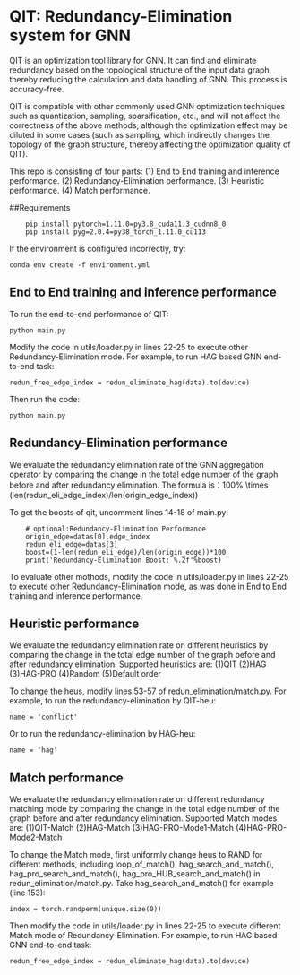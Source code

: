 # QIT: Redundancy-Elimination system for GNN

QIT is an optimization tool library for GNN. It can find and eliminate redundancy based on the topological structure of the input data graph, thereby reducing the calculation and data handling of GNN. This process is accuracy-free.

QIT is compatible with other commonly used GNN optimization techniques such as quantization, sampling, sparsification, etc., and will not affect the correctness of the above methods, although the optimization effect may be diluted in some cases (such as sampling, which indirectly changes the topology of the graph structure, thereby affecting the optimization quality of QIT).

This repo is consisting of four parts: (1) End to End training and inference performance. (2) Redundancy-Elimination performance. (3) Heuristic performance. (4) Match performance.


##Requirements
```
    pip install pytorch=1.11.0=py3.8_cuda11.3_cudnn8_0
    pip install pyg=2.0.4=py38_torch_1.11.0_cu113
```

If the environment is configured incorrectly, try:

```
conda env create -f environment.yml
```

## End to End training and inference performance

To run the end-to-end performance of QIT:
```
python main.py
```

Modify the code in utils/loader.py in lines 22-25 to execute other Redundancy-Elimination mode. For example, to run HAG based GNN end-to-end task:
```
redun_free_edge_index = redun_eliminate_hag(data).to(device) 
```

Then run the code:
```
python main.py
```



## Redundancy-Elimination performance
We evaluate the redundancy elimination rate of the GNN aggregation operator by comparing the change in the total edge number of the graph before and after redundancy elimination.
The formula is：100% \times (len(redun_eli_edge_index)/len(origin_edge_index))

To get the boosts of qit, uncomment lines 14-18 of main.py:

```
    # optional:Redundancy-Elimination Performance
    origin_edge=datas[0].edge_index
    redun_eli_edge=datas[3]
    boost=(1-len(redun_eli_edge)/len(origin_edge))*100
    print('Redundancy-Elimination Boost: %.2f'%boost)
```

To evaluate other mothods, modify the code in utils/loader.py in lines 22-25 to execute other Redundancy-Elimination mode, as was done in End to End training and inference performance.



## Heuristic performance
We evaluate the redundancy elimination rate on different heuristics by comparing the change in the total edge number of the graph before and after redundancy elimination.
Supported heuristics are:
(1)QIT
(2)HAG
(3)HAG-PRO
(4)Random
(5)Default order

To change the heus, modify lines 53-57 of redun_elimination/match.py. For example, to run the redundancy-elimination by QIT-heu:

```
name = 'conflict'
```

Or to run the redundancy-elimination by HAG-heu:
```
name = 'hag'
```

## Match performance
We evaluate the redundancy elimination rate on different redundancy matching mode by comparing the change in the total edge number of the graph before and after redundancy elimination.
Supported Match modes are:
(1)QIT-Match
(2)HAG-Match
(3)HAG-PRO-Mode1-Match
(4)HAG-PRO-Mode2-Match

To change the Match mode, first uniformly change heus to RAND for different methods, including loop_of_match(), hag_search_and_match(), hag_pro_search_and_match(), hag_pro_HUB_search_and_match() in redun_elimination/match.py. Take hag_search_and_match() for example (line 153):

```
index = torch.randperm(unique.size(0))
```



Then modify the code in utils/loader.py in lines 22-25 to execute different Match mode of Redundancy-Elimination. For example, to run HAG based GNN end-to-end task:
```
redun_free_edge_index = redun_eliminate_hag(data).to(device) 
```


